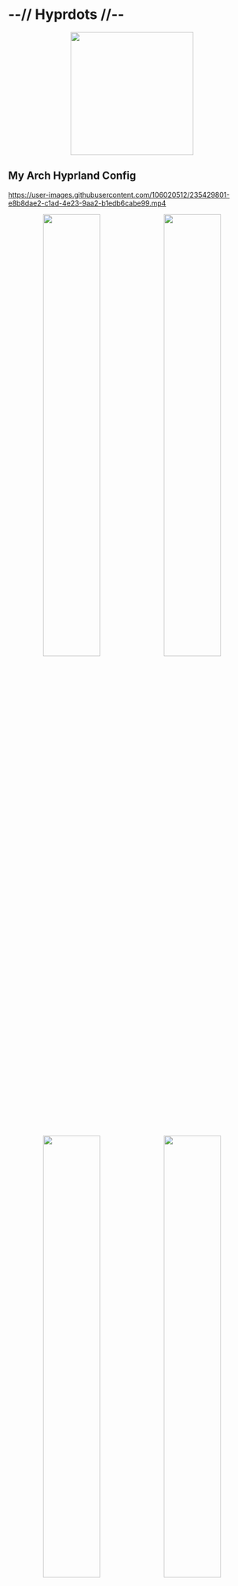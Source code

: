 # --// Hyprdots //--

<p align="center">
  <img width="250" src="https://raw.githubusercontent.com/prasanthrangan/hyprdots/main/Source/assets/hyprdots_arch.png">   
</p>


## My Arch Hyprland Config

https://user-images.githubusercontent.com/106020512/235429801-e8b8dae2-c1ad-4e23-9aa2-b1edb6cabe99.mp4

<p align="center">
    <img align="center" width="48%" src="https://raw.githubusercontent.com/prasanthrangan/hyprdots/main/Source/assets/showcase_1.png" /> <img align="center" width="48%" src="https://raw.githubusercontent.com/prasanthrangan/hyprdots/main/Source/assets/showcase_2.png" />   
    <img align="center" width="48%" src="https://raw.githubusercontent.com/prasanthrangan/hyprdots/main/Source/assets/showcase_3.png" /> <img align="center" width="48%" src="https://raw.githubusercontent.com/prasanthrangan/hyprdots/main/Source/assets/showcase_4.png" />   
</p>


### Installation

The installation script is made for Arch, but may work for few Arch based distros.
For Debian, please refer **Senshi111**'s version [here](https://github.com/Senshi111/debian-hyprland-hyprdots).

> **Warning**
>
> Install script will auto-detect nvidia card and install nvidia-dkms drivers for your kernel.   
> Nvidia drm will be enabled in grub, so please [ensure](https://wiki.archlinux.org/title/NVIDIA) your nvidia card supports dkms drivers/hyprland.   

After minimal Arch install (with grub), clone and execute -
```shell
pacman -Sy git
git clone https://github.com/prasanthrangan/hyprdots ~/Hyprdots
cd ~/Hyprdots/Scripts
./install.sh
```

> **Note**
>
> You can also create your own list (for ex. `custom_apps.lst`) with all your favorite apps and pass the file as a parameter to install it -
>```shell
>./install.sh custom_apps.lst
>```

Please reboot after the install script completes and takes you to sddm login screen (or black screen) for the first time.   
For more details, please refer [installation.md](https://github.com/prasanthrangan/hyprdots/blob/main/installation.md)


### Theming
To add your own custom theme, please refer [theming.md](https://github.com/prasanthrangan/hyprdots/blob/main/theming.md)
- Available themes
    - [x] Catppuccin-Mocha
    - [x] Catppuccin-Latte
    - [x] Decay-Green
    - [x] Rosé-Pine
    - [x] Tokyo-Night
    - [x] Material-Sakura
    - [x] Graphite-Mono
    - [x] Cyberpunk-Edge
    - [ ] Frosted-Glass (maybe later)
    - [ ] Gruvbox-Retro (maybe later)
    - [ ] Nordic-Blue (maybe later)

| Catppuccin-Mocha |
| :-: |
| ![](https://raw.githubusercontent.com/prasanthrangan/hyprdots/main/Source/assets/theme_mocha_1.png) |
| ![](https://raw.githubusercontent.com/prasanthrangan/hyprdots/main/Source/assets/theme_mocha_2.png) |

| Catppuccin-Latte |
| :-: |
| ![](https://raw.githubusercontent.com/prasanthrangan/hyprdots/main/Source/assets/theme_latte_1.png) |
| ![](https://raw.githubusercontent.com/prasanthrangan/hyprdots/main/Source/assets/theme_latte_2.png) |

| Decay-Green |
| :-: |
| ![](https://raw.githubusercontent.com/prasanthrangan/hyprdots/main/Source/assets/theme_decay_1.png) |
| ![](https://raw.githubusercontent.com/prasanthrangan/hyprdots/main/Source/assets/theme_decay_2.png) |

| Rosé-Pine |
| :-: |
| ![](https://raw.githubusercontent.com/prasanthrangan/hyprdots/main/Source/assets/theme_rosine_1.png) |
| ![](https://raw.githubusercontent.com/prasanthrangan/hyprdots/main/Source/assets/theme_rosine_2.png) |

| Tokyo-Night |
| :-: |
| ![](https://raw.githubusercontent.com/prasanthrangan/hyprdots/main/Source/assets/theme_tokyo_1.png) |
| ![](https://raw.githubusercontent.com/prasanthrangan/hyprdots/main/Source/assets/theme_tokyo_2.png) |

| Material-Sakura |
| :-: |
| ![](https://raw.githubusercontent.com/prasanthrangan/hyprdots/main/Source/assets/theme_maura_1.png) |
| ![](https://raw.githubusercontent.com/prasanthrangan/hyprdots/main/Source/assets/theme_maura_2.png) |

| Graphite-Mono |
| :-: |
| ![](https://raw.githubusercontent.com/prasanthrangan/hyprdots/main/Source/assets/theme_graph_1.png) |
| ![](https://raw.githubusercontent.com/prasanthrangan/hyprdots/main/Source/assets/theme_graph_2.png) |

| Cyberpunk-Edge |
| :-: |
| ![](https://raw.githubusercontent.com/prasanthrangan/hyprdots/main/Source/assets/theme_cedge_1.png) |
| ![](https://raw.githubusercontent.com/prasanthrangan/hyprdots/main/Source/assets/theme_cedge_2.png) |


### Styles

| Theme Select |
| :-: |
| ![](https://raw.githubusercontent.com/prasanthrangan/hyprdots/main/Source/assets/theme_select.png) |

| Wallpaper Select |
| :-: |
| ![](https://raw.githubusercontent.com/prasanthrangan/hyprdots/main/Source/assets/walls_select.png) |

| Launcher Style Select |
| :-: |
| ![](https://raw.githubusercontent.com/prasanthrangan/hyprdots/main/Source/assets/rofi_style_sel.png) |

| Launcher Styles |
| :-: |
| ![](https://raw.githubusercontent.com/prasanthrangan/hyprdots/main/Source/assets/rofi_style_1.png) |
| ![](https://raw.githubusercontent.com/prasanthrangan/hyprdots/main/Source/assets/rofi_style_2.png) |
| ![](https://raw.githubusercontent.com/prasanthrangan/hyprdots/main/Source/assets/rofi_style_3.png) |
| ![](https://raw.githubusercontent.com/prasanthrangan/hyprdots/main/Source/assets/rofi_style_4.png) |
| ![](https://raw.githubusercontent.com/prasanthrangan/hyprdots/main/Source/assets/rofi_style_5.png) |
| ![](https://raw.githubusercontent.com/prasanthrangan/hyprdots/main/Source/assets/rofi_style_6.png) |

| Wlogout Menu |
| :-: |
| ![](https://raw.githubusercontent.com/prasanthrangan/hyprdots/main/Source/assets/wlog_style_1.png) |
| ![](https://raw.githubusercontent.com/prasanthrangan/hyprdots/main/Source/assets/wlog_style_2.png) |


<details>
<summary><h4>Packages</h4></summary>

| nvidia | |
| :-- | --- |
linux-headers | for main kernel (script will auto detect from /usr/lib/modules/)
linux-zen-headers | for zen kernel (script will auto detect from /usr/lib/modules/)
linux-lts-headers | for lts kernel (script will auto detect from /usr/lib/modules/)
nvidia-dkms | nvidia drivers (script will auto detect from lspci -k | grep -A 2 -E "(VGA|3D)")
nvidia-utils | nvidia drivers (script will auto detect from lspci -k | grep -A 2 -E "(VGA|3D)")

| tools | |
| :-- | --- |
pipewire | audio and video server
pipewire-alsa | for audio
pipewire-audio | for audio
pipewire-jack | for audio
pipewire-pulse | for audio
gst-plugin-pipewire | for audio
wireplumber | audio and video server
networkmanager | network manager
network-manager-applet | nm tray
bluez | for bluetooth
bluez-utils | for bluetooth
blueman | bt tray
brightnessctl | brightness control for laptop

| login | |
| :-- | --- |
sddm-git | display manager for login
qt5-wayland | for QT wayland XDP
qt6-wayland | for QT wayland XDP
qt5-quickcontrols | for sddm theme
qt5-quickcontrols2 | for sddm theme
qt5-graphicaleffects | for sddm theme

| hypr | |
| :-- | --- |
hyprland-git | main window manager (script will change this to hyprland-nvidia-git if nvidia card is detected)
dunst | graphical notification daemon
rofi-lbonn-wayland-git | app launcher
waybar-hyprland-git | status bar
swww | wallpaper app
swaylock-effects-git | lockscreen
swayidle | idle management daemon
wlogout | logout screen
grim | screenshot tool
slurp | selects region for screenshot/screenshare
swappy | screenshot editor
cliphist | clipboard manager

| dependencies | |
| :-- | --- |
polkit-kde-agent | authentication agent
xdg-desktop-portal-hyprland-git | XDG Desktop Portal
xdg-desktop-portal-gtk | XDG Desktop Portal file picker
imagemagick | for kitty/neofetch image processing
qt5-imageformats | for dolphin thumbnails
pavucontrol | audio settings gui
pamixer | for waybar audio

| theming | |
| :-- | --- |
nwg-look | theming GTK apps
kvantum | theming QT apps
qt5ct | theming QT5 apps

| applications | |
| :-- | --- |
firefox | browser
kitty | terminal
neofetch | fetch tool
dolphin | kde file manager
visual-studio-code-bin | gui code editor
vim | text editor
ark | kde file archiver

| shell | |
| :-- | --- |
zsh | main shell
exa | colorful file lister
oh-my-zsh-git | for zsh plugins
zsh-theme-powerlevel10k-git | theme for zsh
zsh-syntax-highlighting-git | highlighting of commands
zsh-autosuggestions-git | see completion as you type
pokemon-colorscripts-git | display pokemon sprites

</details>


<details>
<summary><h4>Keybindings</h4></summary>

| Keys | Action |
| :--  | :-- |
| `Super` + `Q`| quit active/focused window
| `Super` + `Del` | quit hyprland session
| `Super` + `W` | toggle window on focus to float
| `Alt` + `Enter` | toggle window on focus to fullscreen
| `Alt` + `J` | toggle layout
| `Super` + `G` | disable hypr effects for gamemode
| `Super` + `T` | launch kitty terminal
| `Super` + `E` | launch dolphin file explorer
| `Super` + `V` | launch Vs code
| `Super` + `F` | launch firefox
| `Super` + `A` | launch desktop applications (rofi)
| `Super` + `Tab` | switch open applications (rofi)
| `Super` + `R` | browse system files (rofi)
| `F10` | mute audio output (toggle)
| `F11` | decrease volume (hold)
| `F12` | increase volume (hold)
| `Super` + `L` | lock screen
| `Super` + `Backspace` | logout menu
| `Super` + `P` | screenshot snip
| `Super` + `Alt` + `P` | print current screen
| `Super` + `RightClick` | resize the window 
| `Super` + `LeftClick` | change the window position
| `Super` + `MouseScroll` | cycle through workspaces
| `Super` + `Shift` + `←` `→` `↑` `↓` | resize windows (hold)
| `Super` + `[0-9]` | switch to workspace [0-9]
| `Super` + `Shift` + `[0-9]` | move active window to workspace [0-9]
| `Super` + `Alt` + `S` | move window to special workspace
| `Super` + `S` | toogle to special workspace
| `Super` + `Alt` + `→` | next wallpaper
| `Super` + `Alt` + `←` | previous wallpaper
| `Super` + `Alt` + `↑` | next waybar mode
| `Super` + `Alt` + `↓` | previous waybar mode
| `Super` + `Shift` + `T` | theme select menu
| `Super` + `Shift` + `W` | wallpaper select menu
| `Super` + `Shift` + `A` | rofi style select menu

</details>


<details>
<summary><h4>Playlist</h4></summary>

| youtube |
| --- |
| [![IMAGE ALT TEXT](https://raw.githubusercontent.com/prasanthrangan/hyprdots/main/Source/assets/yt_playlist.png)](https://www.youtube.com/watch?v=_nyStxAI75s&list=PLt8rU_ebLsc5yEHUVsAQTqokIBMtx3RFY) |

</details>


<details>
<summary><h4>To-Do</h4></summary>

- [x] Wallpaper change script (ver2)
- [x] Theme selector script
- [x] Theme change script (ver2)
- [x] Update rofi configs
- [x] Clipboard manager in waybar
- [x] Add options to install script (ver2)
- [x] Dynamic waybar config generator script
- [x] Media control mpris module for waybar
- [x] Update Volume control script/notification (ver2)
- [x] Rofi config change script + add new configs
- [x] Make wlogout configs dynamic and sync with theme
- [x] Wallpaper select script with rofi menu
- [ ] Fix rofi configs/scripts for dynamic scaling
- [ ] Sync PC/keyboard hw rgb with current theme (themeswitch.sh + openrgb)
- [ ] Add battery and brightness indicator/notification for laptop users
- [ ] Add Eww widgets? (maybe later)

</details>


<details>
<summary><h4>Known Issues</h4></summary>

- [ ] Few scaling issues with rofi configs, as they are created based on my ultrawide (21:9) display.
- [ ] Random lockscreen crash, refer https://github.com/swaywm/sway/issues/7046
- [ ] Waybar launching rofi breaks mouse input (added `sleep 0.1` as workaround), refer https://github.com/Alexays/Waybar/issues/1850
- [ ] Flatpak QT apps does not follow system theme

</details>

